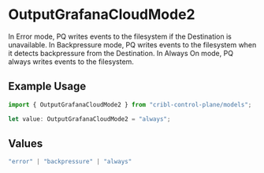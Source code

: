 # OutputGrafanaCloudMode2

In Error mode, PQ writes events to the filesystem if the Destination is unavailable. In Backpressure mode, PQ writes events to the filesystem when it detects backpressure from the Destination. In Always On mode, PQ always writes events to the filesystem.

## Example Usage

```typescript
import { OutputGrafanaCloudMode2 } from "cribl-control-plane/models";

let value: OutputGrafanaCloudMode2 = "always";
```

## Values

```typescript
"error" | "backpressure" | "always"
```